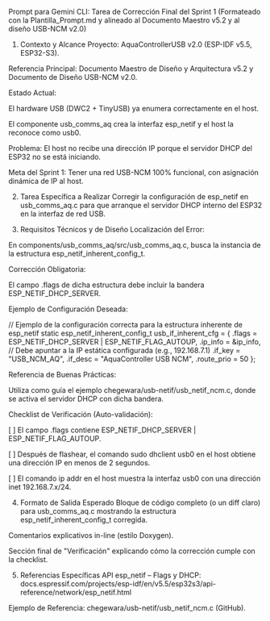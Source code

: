 Prompt para Gemini CLI: Tarea de Corrección Final del Sprint 1
(Formateado con la Plantilla_Prompt.md y alineado al Documento Maestro v5.2 y al diseño USB-NCM v2.0)

1. Contexto y Alcance
Proyecto: AquaControllerUSB v2.0 (ESP-IDF v5.5, ESP32-S3).

Referencia Principal: Documento Maestro de Diseño y Arquitectura v5.2 y Documento de Diseño USB-NCM v2.0.

Estado Actual:

El hardware USB (DWC2 + TinyUSB) ya enumera correctamente en el host.

El componente usb_comms_aq crea la interfaz esp_netif y el host la reconoce como usb0.

Problema: El host no recibe una dirección IP porque el servidor DHCP del ESP32 no se está iniciando.

Meta del Sprint 1: Tener una red USB-NCM 100% funcional, con asignación dinámica de IP al host.

2. Tarea Específica a Realizar
Corregir la configuración de esp_netif en usb_comms_aq.c para que arranque el servidor DHCP interno del ESP32 en la interfaz de red USB.

3. Requisitos Técnicos y de Diseño
Localización del Error:

En components/usb_comms_aq/src/usb_comms_aq.c, busca la instancia de la estructura esp_netif_inherent_config_t.

Corrección Obligatoria:

El campo .flags de dicha estructura debe incluir la bandera ESP_NETIF_DHCP_SERVER.

Ejemplo de Configuración Deseada:

// Ejemplo de la configuración correcta para la estructura inherente de esp_netif
static esp_netif_inherent_config_t usb_if_inherent_cfg = {
    .flags = ESP_NETIF_DHCP_SERVER | ESP_NETIF_FLAG_AUTOUP,
    .ip_info = &ip_info,         // Debe apuntar a la IP estática configurada (e.g., 192.168.7.1)
    .if_key  = "USB_NCM_AQ",
    .if_desc = "AquaController USB NCM",
    .route_prio = 50
};

Referencia de Buenas Prácticas:

Utiliza como guía el ejemplo chegewara/usb-netif/usb_netif_ncm.c, donde se activa el servidor DHCP con dicha bandera.

Checklist de Verificación (Auto-validación):

[ ] El campo .flags contiene ESP_NETIF_DHCP_SERVER | ESP_NETIF_FLAG_AUTOUP.

[ ] Después de flashear, el comando sudo dhclient usb0 en el host obtiene una dirección IP en menos de 2 segundos.

[ ] El comando ip addr en el host muestra la interfaz usb0 con una dirección inet 192.168.7.x/24.

4. Formato de Salida Esperado
Bloque de código completo (o un diff claro) para usb_comms_aq.c mostrando la estructura esp_netif_inherent_config_t corregida.

Comentarios explicativos in-line (estilo Doxygen).

Sección final de "Verificación" explicando cómo la corrección cumple con la checklist.

5. Referencias Específicas
API esp_netif – Flags y DHCP: docs.espressif.com/projects/esp-idf/en/v5.5/esp32s3/api-reference/network/esp_netif.html

Ejemplo de Referencia: chegewara/usb-netif/usb_netif_ncm.c (GitHub).